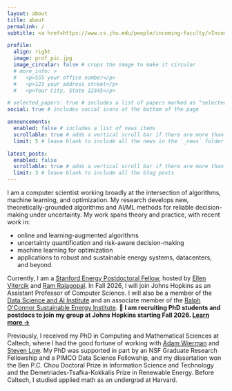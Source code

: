 ```yaml
---
layout: about
title: about
permalink: /
subtitle: <a href=https://www.cs.jhu.edu/people/incoming-faculty/>Incoming Assistant Professor of Computer Science, Johns Hopkins University (starting Fall 2026)</a>

profile:
  align: right
  image: prof_pic.jpg
  image_circular: false # crops the image to make it circular
  # more_info: >
  #   <p>555 your office number</p>
  #   <p>123 your address street</p>
  #   <p>Your City, State 12345</p>

# selected_papers: true # includes a list of papers marked as "selected={true}"
social: true # includes social icons at the bottom of the page

announcements:
  enabled: false # includes a list of news items
  scrollable: true # adds a vertical scroll bar if there are more than 3 news items
  limit: 5 # leave blank to include all the news in the `_news` folder

latest_posts:
  enabled: false
  scrollable: true # adds a vertical scroll bar if there are more than 3 new posts items
  limit: 3 # leave blank to include all the blog posts
---
```




I am a computer scientist working broadly at the intersection of algorithms, machine learning, and optimization. My research develops new, theoretically-grounded algorithms and AI/ML methods for reliable decision-making under uncertainty. My work spans theory and practice, with recent work in:
- online and learning-augmented algorithms
- uncertainty quantification and risk-aware decision-making
- machine learning for optimization
- applications to robust and sustainable energy systems, datacenters, <br> and beyond.

Currently, I am a [Stanford Energy Postdoctoral Fellow](https://energypostdoc.stanford.edu/), hosted by [Ellen Vitercik](https://vitercik.github.io/) and [Ram Rajagopal](https://profiles.stanford.edu/ram-rajagopal). In Fall 2026, I will join Johns Hopkins as an Assistant Professor of Computer Science. I will also be a member of the [Data Science and AI Institute](https://ai.jhu.edu/) and an associate member of the [Ralph O'Connor Sustainable Energy Institute](https://energyinstitute.jhu.edu/). **📢 I am recruiting PhD students and postdocs to join my group at Johns Hopkins starting Fall 2026. <a href="/group">Learn more → </a>**


<!-- **I am recruiting PhD students and postdocs to join my group at Johns Hopkins in Fall 2026 -- see my [group page](/group) for more details on applications and deadlines.** -->


Previously, I received my PhD in Computing and Mathematical Sciences at Caltech, where I had the good fortune of working with [Adam Wierman](https://adamwierman.com/) and [Steven Low](http://netlab.caltech.edu/people). My PhD was supported in part by an NSF Graduate Research Fellowship and a PIMCO Data Science Fellowship, and my dissertation won the Ben P.C. Chou Doctoral Prize in Information Science and Technology and the Demetriades-Tsafka-Kokkalis Prize in Renewable Energy. Before Caltech, I studied applied math as an undergrad at Harvard.


<!-- supported by an NSF Graduate Research Fellowship and a PIMCO Data Science Fellowship. My research is broadly concerned with decision-making under uncertainty, with a specific focus on developing new algorithms to enable deploying modern AI/ML tools reliably and safely to real-world problems in energy and sustainability. -->

<!-- In my work, I have developed [optimal algorithms](https://proceedings.mlr.press/v206/christianson23a.html) to leverage black-box AI/ML advice in online optimization while ensuring provable, worst-case performance guarantees. I have also worked on designing such "learning-augmented" algorithms in a variety of more [general](https://dl.acm.org/doi/abs/10.1145/3673660.3655074), [constrained](https://openreview.net/forum?id=hRBdOHVn7y) [problems](https://arxiv.org/abs/2408.07831). Recently, I've been particularly interested in studying how to design better algorithms for [risk-aware](https://proceedings.mlr.press/v247/christianson24a/christianson24a.pdf) decision-making, especially by using [uncertainty quantification](https://openreview.net/forum?id=xF656w37Mj). -->
<!-- which is a crucial consideration for applications such as high-renewables . -->

<!-- Beyond my theoretical work, I am deeply invested in translating theoretical insights to practical, real-world impact, and I have worked on a variety of applications including [electricity markets](https://ieeexplore.ieee.org/abstract/document/10384022) and [carbon-aware datacenter operation](https://dl.acm.org/doi/abs/10.1145/3626776). During my Ph.D., I collaborated with [Beyond Limits](https://www.beyond.ai/) to apply our learning-augmented algorithms to improve [cogeneration management](https://www.climatechange.ai/papers/neurips2022/19) in high-renewables power grids, and I led the implementation of their cogeneration system model in the open-source RL benchmark suite [Sustaingym](https://openreview.net/forum?id=vZ9tA3o3hr). I have also collaborated with Amazon Prime Video on developing and deploying [new, theoretically-grounded algorithms](https://www.amazon.science/publications/soda-an-adaptive-bitrate-controller-for-consistent-high-quality-video-streaming) for adaptive bitrate streaming. -->

<!-- At Caltech, I am fortunate to be advised by [Adam Wierman](https://adamwierman.com/) and [Steven Low](http://netlab.caltech.edu/people). During the summer of 2023, I interned at Microsoft Research Redmond with [Weiwei Yang](https://www.microsoft.com/en-us/research/people/weiwya/) and [Baosen Zhang](https://zhangbaosen.github.io/). Previously, I received an A.B. in applied mathematics from Harvard, where I worked with [Boris Kozinsky](https://mir.g.harvard.edu/people/boris-kozinsky) on ionic transport, and with [Dani S. Bassett](https://complexsystemsupenn.com/personal) (UPenn) on network science. -->
